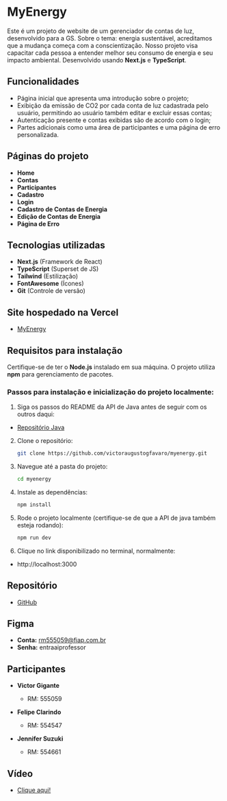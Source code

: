 # MyEnergy

Este é um projeto de website de um gerenciador de contas de luz, desenvolvido para a GS. Sobre o tema: energia sustentável, acreditamos que a mudança começa com a conscientização. Nosso projeto visa capacitar cada pessoa a entender melhor seu consumo de energia e seu impacto ambiental. Desenvolvido usando **Next.js** e **TypeScript**.

## Funcionalidades

- Página inicial que apresenta uma introdução sobre o projeto;
- Exibição da emissão de CO2 por cada conta de luz cadastrada pelo usuário, permitindo ao usuário também editar e excluir essas contas;
- Autenticação presente e contas exibidas são de acordo com o login;
- Partes adicionais como uma área de participantes e uma página de erro personalizada.

## Páginas do projeto

- **Home**
- **Contas**
- **Participantes**
- **Cadastro**
- **Login**
- **Cadastro de Contas de Energia**
- **Edição de Contas de Energia**
- **Página de Erro**

## Tecnologias utilizadas

- **Next.js** (Framework de React)
- **TypeScript** (Superset de JS)
- **Tailwind** (Estilização)
- **FontAwesome** (Ícones)
- **Git** (Controle de versão)

## Site hospedado na Vercel

- [MyEnergy](https://)

## Requisitos para instalação

Certifique-se de ter o **Node.js** instalado em sua máquina. O projeto utiliza **npm** para gerenciamento de pacotes.

### Passos para instalação e inicialização do projeto localmente:

1. Siga os passos do README da API de Java antes de seguir com os outros daqui:

- [Repositório Java](https://)

2. Clone o repositório:

   ```bash
   git clone https://github.com/victoraugustogfavaro/myenergy.git

   ```

3. Navegue até a pasta do projeto:

   ```bash
   cd myenergy

   ```

4. Instale as dependências:

   ```bash
   npm install

   ```

5. Rode o projeto localmente (certifique-se de que a API de java também esteja rodando):

   ```bash
   npm run dev

   ```

6. Clique no link disponibilizado no terminal, normalmente:

- http://localhost:3000

## Repositório

- [GitHub](https://github.com/victoraugustogfavaro/myenergy)

## Figma

- **Conta:** rm555059@fiap.com.br
- **Senha:** entraaiprofessor

## Participantes

- **Victor Gigante**
  - RM: 555059

- **Felipe Clarindo**
  - RM: 554547

- **Jennifer Suzuki**
  - RM: 554661

## Vídeo

- [Clique aqui!](https://)
